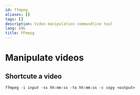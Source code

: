 ```yaml
---
id: ffmpeg
aliases: []
tags: []
description: Video manipulation commandline tool
lang: ENG
title: FFmepg
---
```


# Manipulate videos

## Shortcute a video

```
ffmpeg -i input -ss hh:mm:ss -to hh:mm:ss -c copy <output>
```
